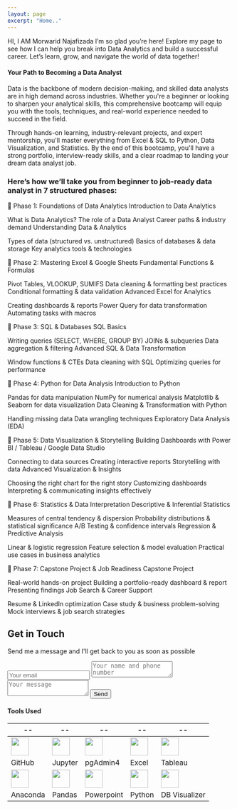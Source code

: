 ```yaml
---
layout: page
excerpt: "Home.."
---
```


HI, I AM Morwarid Najafizada
I’m so glad you’re here! Explore my page to see how I can help you break into Data Analytics and build a successful career.
Let’s learn, grow, and navigate the world of data together!  

    
    
#### Your Path to Becoming a Data Analyst 
Data is the backbone of modern decision-making, and skilled data analysts are in high demand across industries. Whether you're a beginner or looking to sharpen your analytical skills, this comprehensive bootcamp will equip you with the tools, techniques, and real-world experience needed to succeed in the field.

Through hands-on learning, industry-relevant projects, and expert mentorship, you'll master everything from Excel & SQL to Python, Data Visualization, and Statistics. By the end of this bootcamp, you'll have a strong portfolio, interview-ready skills, and a clear roadmap to landing your dream data analyst job.

### Here’s how we’ll take you from beginner to job-ready data analyst in 7 structured phases:

🔹 Phase 1: Foundations of Data Analytics
Introduction to Data Analytics

What is Data Analytics?
The role of a Data Analyst
Career paths & industry demand
Understanding Data & Analytics

Types of data (structured vs. unstructured)
Basics of databases & data storage
Key analytics tools & technologies

🔹 Phase 2: Mastering Excel & Google Sheets
Fundamental Functions & Formulas

Pivot Tables, VLOOKUP, SUMIFS
Data cleaning & formatting best practices
Conditional formatting & data validation
Advanced Excel for Analytics

Creating dashboards & reports
Power Query for data transformation
Automating tasks with macros

🔹 Phase 3: SQL & Databases
SQL Basics

Writing queries (SELECT, WHERE, GROUP BY)
JOINs & subqueries
Data aggregation & filtering
Advanced SQL & Data Transformation

Window functions & CTEs
Data cleaning with SQL
Optimizing queries for performance

🔹 Phase 4: Python for Data Analysis
Introduction to Python

Pandas for data manipulation
NumPy for numerical analysis
Matplotlib & Seaborn for data visualization
Data Cleaning & Transformation with Python

Handling missing data
Data wrangling techniques
Exploratory Data Analysis (EDA)

🔹 Phase 5: Data Visualization & Storytelling
Building Dashboards with Power BI / Tableau / Google Data Studio

Connecting to data sources
Creating interactive reports
Storytelling with data
Advanced Visualization & Insights

Choosing the right chart for the right story
Customizing dashboards
Interpreting & communicating insights effectively

🔹 Phase 6: Statistics & Data Interpretation
Descriptive & Inferential Statistics

Measures of central tendency & dispersion
Probability distributions & statistical significance
A/B Testing & confidence intervals
Regression & Predictive Analysis

Linear & logistic regression
Feature selection & model evaluation
Practical use cases in business analytics

🔹 Phase 7: Capstone Project & Job Readiness
Capstone Project

Real-world hands-on project
Building a portfolio-ready dashboard & report
Presenting findings
Job Search & Career Support

Resume & LinkedIn optimization
Case study & business problem-solving
Mock interviews & job search strategies


<div id="contact">
        <h2>Get in Touch</h2>
        
Send me a message and I'll get back to you as soon as possible   
         <div id="contact-form">
                <form action="https://formspree.io/mpzyqdng" method="POST">
                <input type="hidden" name="_subject" value="Contact request from personal website" />
                <input type="email" name="_replyto" placeholder="Your email" required>
                <textarea name="message" placeholder="Your name and phone number" required></textarea>
                <textarea name="message" placeholder="Your message" required></textarea>
                <button type="submit">Send</button>
            </form>
        </div>
    </div>



#### Tools Used 

 --|--|--|--|--|
---------------| ----------------- |----------------|------------|------|
<img src="https://morwarid1.github.io/images/Tools/Github.png" width="40">| <img src="https://morwarid1.github.io/images/Tools/Jupyter-Notebook.png" width="40"> | <img src="https://morwarid1.github.io/images/Tools/pgAdmin4.png" width="40">|<img src="https://morwarid1.github.io/images/Tools/Microsoft-Excel.png" width="40"> |<img src="https://morwarid1.github.io/images/Tools/Tableau.png" width="40"> |
GitHub | Jupyter |pgAdmin4 | Excel | Tableau |
<img src="https://morwarid1.github.io/images/Tools/Anaconda.png" width="40">| <img src="https://morwarid1.github.io/images/Tools/Pandas.png" width="40"> |<img src="https://morwarid1.github.io/images/Tools/Microsoft-Powerpoint.png" width="40"> |<img src="https://morwarid1.github.io/images/Tools/Python.png" width="40"> |<img src="https://morwarid1.github.io/images/Tools/DB-Visualizer.png" width="40"> | 
Anaconda | Pandas | Powerpoint | Python | DB Visualizer |



